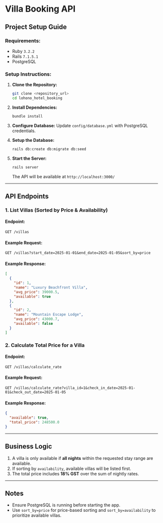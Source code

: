 # Villa Booking API

## **Project Setup Guide**

### **Requirements:**
- Ruby `3.2.2`
- Rails `7.1.5.1`
- PostgreSQL

### **Setup Instructions:**

1. **Clone the Repository:**
   ```sh
   git clone <repository_url>
   cd lohono_hotel_booking
   ```

2. **Install Dependencies:**
   ```sh
   bundle install
   ```

3. **Configure Database:**
   Update `config/database.yml` with PostgreSQL credentials.

4. **Setup the Database:**
   ```sh
   rails db:create db:migrate db:seed
   ```

5. **Start the Server:**
   ```sh
   rails server
   ```
   The API will be available at `http://localhost:3000/`

---
## **API Endpoints**

### **1. List Villas (Sorted by Price & Availability)**
#### **Endpoint:**
   ```http
   GET /villas
   ```

#### **Example Request:**
   ```http
   GET /villas?start_date=2025-01-01&end_date=2025-01-05&sort_by=price
   ```
#### **Example Response:**
   ```json
   [
     {
       "id": 1,
       "name": "Luxury Beachfront Villa",
       "avg_price": 39000.5,
       "available": true
     },
     {
       "id": 2,
       "name": "Mountain Escape Lodge",
       "avg_price": 43000.7,
       "available": false
     }
   ]
   ```

### **2. Calculate Total Price for a Villa**
#### **Endpoint:**
   ```http
   GET /villas/calculate_rate
   ```
#### **Example Request:**
   ```http
   GET /villas/calculate_rate?villa_id=1&check_in_date=2025-01-01&check_out_date=2025-01-05
   ```
#### **Example Response:**
   ```json
   {
     "available": true,
     "total_price": 248500.0
   }
   ```

---
## **Business Logic**
1. A villa is only available if **all nights** within the requested stay range are available.
2. If sorting by `availability`, available villas will be listed first.
3. The total price includes **18% GST** over the sum of nightly rates.

---
## **Notes**
- Ensure PostgreSQL is running before starting the app.
- Use `sort_by=price` for price-based sorting and `sort_by=availability` to prioritize available villas.
